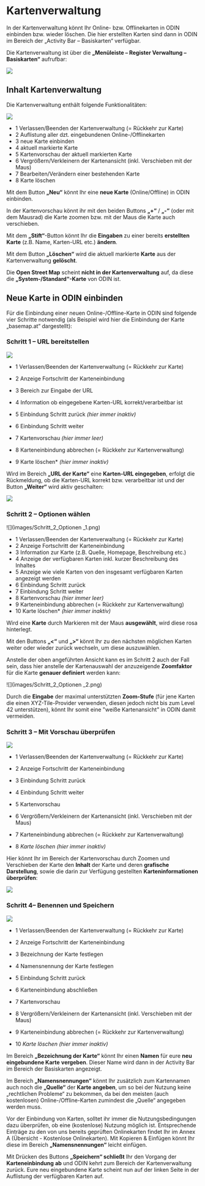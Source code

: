 # **Kartenverwaltung**



In der Kartenverwaltung könnt Ihr Online- bzw. Offlinekarten in ODIN einbinden bzw. wieder löschen. Die hier erstellten Karten sind dann in ODIN im Bereich der „Activity Bar – Basiskarten“ verfügbar.

Die Kartenverwaltung ist über die **„Menüleiste – Register Verwaltung – Basiskarten“** aufrufbar:

![](images/Kartenverwaltung.png)



## **Inhalt Kartenverwaltung**



Die Kartenverwaltung enthält folgende Funktionalitäten:

![](images/Inhalt_Kartenverwaltung.png)

- <span class="blue">1</span> Verlassen/Beenden der Kartenverwaltung (= Rückkehr zur Karte)
- <span class="blue">2</span> Auflistung aller dzt. eingebundenen Online-/Offlinekarten
- <span class="blue">3</span> neue Karte einbinden
- <span class="blue">4</span> aktuell markierte Karte
- <span class="red">5</span> Kartenvorschau der aktuell markierten Karte
- <span class="blue">6</span> Vergrößern/Verkleinern der Kartenansicht (inkl. Verschieben mit der Maus)
- <span class="blue">7</span> Bearbeiten/Verändern einer bestehenden Karte
- <span class="blue">8</span> Karte löschen



Mit dem Button **„Neu“** könnt Ihr eine **neue Karte** (Online/Offline) in ODIN einbinden.

In der Kartenvorschau könnt ihr mit den beiden Buttons **„+“** / **„-“** (oder mit dem Mausrad) die Karte zoomen bzw. mit der Maus die Karte auch verschieben.

Mit dem **„Stift“**-Button könnt Ihr die **Eingaben** zu einer bereits **erstellten Karte** (z.B. Name, Karten-URL etc.) **ändern**.

Mit dem Button **„Löschen“** wird die aktuell markierte **Karte** aus der Kartenverwaltung **gelöscht**.

Die **Open Street Map** scheint **nicht in der Kartenverwaltung** auf, da diese die **„System-/Standard“-Karte** von ODIN ist.





## **Neue Karte in ODIN einbinden**



Für die Einbindung einer neuen Online-/Offline-Karte in ODIN sind folgende vier Schritte notwendig (als Beispiel wird hier die Einbindung der Karte „basemap.at“ dargestellt):



### **Schritt 1 – URL bereitstellen**

![](images/Schritt_1_URL_1.png)

- <span class="blue">1</span> Verlassen/Beenden der Kartenverwaltung (= Rückkehr zur Karte)

- <span class="blue">2</span> Anzeige Fortschritt der Karteneinbindung

- <span class="blue">3</span> Bereich zur Eingabe der URL

- <span class="blue">4</span> Information ob eingegebene Karten-URL korrekt/verarbeitbar ist

- <span class="blue">5</span> Einbindung Schritt zurück *(hier immer inaktiv)*

- <span class="blue">6</span> Einbindung Schritt weiter

- <span class="blue">7</span> Kartenvorschau *(hier immer leer)*

- <span class="blue">8</span> Karteneinbindung abbrechen (= Rückkehr zur Kartenverwaltung)

- <span class="blue">9</span> Karte löschen* *(hier immer inaktiv)*



Wird im Bereich **„URL der Karte“** eine **Karten-URL eingegeben**, erfolgt die Rückmeldung, ob die Karten-URL korrekt bzw. verarbeitbar ist und der Button **„Weiter“** wird aktiv geschalten:

![](images/Schritt_1_URL_2.png)



### **Schritt 2 – Optionen wählen**

![](images/Schritt_2_Optionen _1.png)

- <span class="blue">1</span> Verlassen/Beenden der Kartenverwaltung (= Rückkehr zur Karte)
- <span class="blue">2</span> Anzeige Fortschritt der Karteneinbindung
- <span class="blue">3</span> Information zur Karte (z.B. Quelle, Homepage, Beschreibung etc.)
- <span class="blue">4</span> Anzeige der verfügbaren Karten inkl. kurzer Beschreibung des Inhaltes
- <span class="blue">5</span> Anzeige wie viele Karten von den insgesamt verfügbaren Karten angezeigt werden
- <span class="blue">6</span> Einbindung Schritt zurück
- <span class="blue">7</span> Einbindung Schritt weiter
- <span class="blue">8</span> Kartenvorschau *(hier immer leer)*
- <span class="blue">9</span> Karteneinbindung abbrechen (= Rückkehr zur Kartenverwaltung)
- <span class="blue">10</span> Karte löschen* *(hier immer inaktiv)*



Wird eine **Karte** durch Markieren mit der Maus **ausgewählt**, wird diese rosa hinterlegt.

Mit den Buttons **„&lt;“** und **„&gt;“** könnt Ihr zu den nächsten möglichen Karten weiter oder wieder zurück wechseln, um diese auszuwählen.

Anstelle der oben angeführten Ansicht kann es im Schritt 2 auch der Fall sein, dass hier anstelle der Kartenauswahl der anzuzeigende **Zoomfaktor** für die Karte **genauer definiert** werden kann:

![](images/Schritt_2_Optionen _2.png)



Durch die **Eingabe** der maximal unterstützten **Zoom-Stufe** (für jene Karten die einen XYZ-Tile-Provider verwenden, diesen jedoch nicht bis zum Level 42 unterstützen), könnt Ihr somit eine "weiße Kartenansicht" in ODIN damit vermeiden.



### **Schritt 3 – Mit Vorschau überprüfen**

![](images/Schritt_3_Vorschau_1.png)

- <span class="blue">1</span> Verlassen/Beenden der Kartenverwaltung (= Rückkehr zur Karte)

- <span class="blue">2</span> Anzeige Fortschritt der Karteneinbindung

- <span class="blue">3</span> Einbindung Schritt zurück

- <span class="blue">4</span> Einbindung Schritt weiter

- <span class="blue">5</span> Kartenvorschau

- <span class="blue">6</span> Vergrößern/Verkleinern der Kartenansicht (inkl. Verschieben mit der Maus)

- <span class="blue">7</span> Karteneinbindung abbrechen (= Rückkehr zur Kartenverwaltung)

- <span class="blue">8</span> *Karte löschen* *(hier immer inaktiv)*



Hier könnt Ihr im Bereich der Kartenvorschau durch Zoomen und Verschieben der Karte den **Inhalt** der Karte und deren **grafische Darstellung**, sowie die darin zur Verfügung gestellten **Karteninformationen überprüfen**:

![](images/Schritt_3_Vorschau_2.png)


### **Schritt 4– Benennen und Speichern**

![](images/Schritt_4_Benennen.png)

- <span class="blue">1</span> Verlassen/Beenden der Kartenverwaltung (= Rückkehr zur Karte)

- <span class="blue">2</span> Anzeige Fortschritt der Karteneinbindung

- <span class="blue">3</span> Bezeichnung der Karte festlegen

- <span class="blue">4</span> Namensnennung der Karte festlegen

- <span class="blue">5</span> Einbindung Schritt zurück

- <span class="blue">6</span> Karteneinbindung abschließen

- <span class="blue">7</span> Kartenvorschau

- <span class="blue">8</span> Vergrößern/Verkleinern der Kartenansicht (inkl. Verschieben mit der Maus)

- <span class="blue">9</span> Karteneinbindung abbrechen (= Rückkehr zur Kartenverwaltung)

- <span class="blue">10</span> *Karte löschen* *(hier immer inaktiv)*



Im Bereich **„Bezeichnung der Karte“** könnt Ihr einen **Namen** für eure **neu eingebundene Karte** **vergeben**. Dieser Name wird dann in der Activity Bar im Bereich der Basiskarten angezeigt.

Im Bereich **„Namensnennungen“** könnt Ihr zusätzlich zum Kartennamen auch noch die **„Quelle“** der **Karte angeben**, um so bei der Nutzung keine „rechtlichen Probleme“ zu bekommen, da bei den meisten (auch kostenlosen) Online-/Offline-Karten zumindest die „Quelle“ angegeben werden muss.

Vor der Einbindung von Karten, solltet ihr immer die Nutzungsbedingungen dazu überprüfen, ob eine (kostenlose) Nutzung möglich ist. Entsprechende Einträge zu den von uns bereits geprüften Onlinekarten findet Ihr im Annex A (Übersicht - Kostenlose Onlinekarten). Mit Kopieren & Einfügen könnt Ihr diese im Bereich **„Namensnennungen“** leicht einfügen.

Mit Drücken des Buttons **„Speichern“ schließt** Ihr den Vorgang der **Karteneinbindung** **ab** und ODIN kehrt zum Bereich der Kartenverwaltung zurück. Eure neu eingebundene Karte scheint nun auf der linken Seite in der Auflistung der verfügbaren Karten auf.

